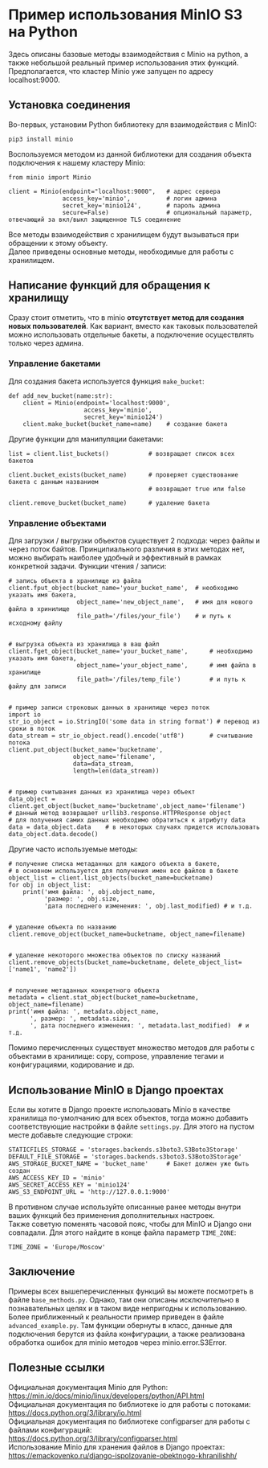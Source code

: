 # Пример использования MinIO S3 на Python
Здесь описаны базовые методы взаимодействия с Minio на python, а также небольшой 
реальный пример использования этих функций.  
Предполагается, что кластер Minio уже запущен по адресу localhost:9000.  

## Установка соединения
Во-первых, установим Python библиотеку для взаимодействия с MinIO:  
```
pip3 install minio
```  
Воспользуемся методом из данной библиотеки для создания объекта подключения
к нашему кластеру Minio:  
```Py
from minio import Minio

client = Minio(endpoint="localhost:9000",   # адрес сервера
               access_key='minio',          # логин админа
               secret_key='minio124',       # пароль админа
               secure=False)                # опциональный параметр, отвечающий за вкл/выкл защищенное TLS соединение
```
Все методы взаимодействия с хранилищем будут вызываться при обращении к этому объекту.  
Далее приведены основные методы, необходимые для работы с хранилищем.

## Написание функций для обращения к хранилищу
Сразу стоит отметить, что в minio **отсутствует метод для создания новых пользователей**.
Как вариант, вместо как таковых пользователей можно использовать отдельные бакеты, 
а подключение осуществлять только через админа.

### Управление бакетами
Для создания бакета используется функция `make_buсket`:
```Py
def add_new_bucket(name:str):
    client = Minio(endpoint='localhost:9000',
                     access_key='minio',
                     secret_key='minio124')
    client.make_bucket(bucket_name=name)    # создание бакета
```
Другие функции для манипуляции бакетами:
```Py
list = client.list_buckets()           # возвращает список всех бакетов

client.bucket_exists(bucket_name)      # проверяет существование бакета с данным названием
                                       # возвращает true или false    

client.remove_bucket(bucket_name)      # удаление бакета
```

### Управление объектами
Для загрузки / выгрузки объектов существует 2 подхода: через файлы и через поток байтов. 
Принципиального различия в этих методах нет, можно выбирать наиболее удобный и эффективный 
в рамках конкретной задачи. Функции чтения / записи:
```Py
# запись объекта в хранилище из файла
client.fput_object(bucket_name='your_bucket_name',  # необходимо указать имя бакета,
                   object_name='new_object_name',   # имя для нового файла в хринилище
                   file_path='/files/your_file')    # и путь к исходному файлу


# выгрузка объекта из хранилища в ваш файл              
client.fget_object(bucket_name='your_bucket_name',      # необходимо указать имя бакета,  
                   object_name='your_object_name',      # имя файла в хранилище
                   file_path='/files/temp_file')        # и путь к файлу для записи
                   
                   
# пример записи строковых данных в хранилище через поток
import io
str_io_object = io.StringIO('some data in string format') # перевод из сроки в поток
data_stream = str_io_object.read().encode('utf8')       # считывание потока
client.put_object(bucket_name='bucketname',
                  object_name='filename',
                  data=data_stream,
                  length=len(data_stream))
                  
                  
# пример считывания данных из хранилища через объект                
data_object = client.get_object(bucket_name='bucketname',object_name='filename')
# данный метод возвращает urllib3.response.HTTPResponse object
# для получения самих данных необходимо обратиться к атрибуту data
data = data_object.data    # в некоторых случаях придется использовать data_object.data.decode()
```
Другие часто используемые методы:
```Py
# получение списка метаданных для каждого объекта в бакете, 
# в основном используется для получения имен все файлов в бакете
object_list = client.list_objects(bucket_name=bucketname)
for obj in object_list:
    print('имя файла: ', obj.object_name, 
          'размер: ', obj.size, 
          'дата последнего изменения: ', obj.last_modified) # и т.д.


# удаление объекта по названию
client.remove_object(bucket_name=bucketname, object_name=filename)


# удаление некоторого множества объектов по списку названий
client.remove_objects(bucket_name=bucketname, delete_object_list=['name1', 'name2'])


# получение метаданных конкретного объекта
metadata = client.stat_object(bucket_name=bucketname, object_name=filename)
print('имя файла: ', metadata.object_name,
      ', размер: ', metadata.size,
      ', дата последнего изменения: ', metadata.last_modified)  # и т.д.
```
Помимо перечисленных существует множество методов для работы с объектами в хранилище: 
copy, compose, управление тегами и конфигурациями, кодирование и др.

## Использование MinIO в Django проектах
Если вы хотите в Django проекте использовать Minio в качестве хранилища 
по-умолчанию для всех объектов, тогда можно добавить соответствующие настройки 
в файле `settings.py`.
Для этого на пустом месте добавьте следующие строки:  
```Py
STATICFILES_STORAGE = 'storages.backends.s3boto3.S3Boto3Storage'
DEFAULT_FILE_STORAGE = 'storages.backends.s3boto3.S3Boto3Storage'
AWS_STORAGE_BUCKET_NAME = 'bucket_name'     # Бакет должен уже быть создан
AWS_ACCESS_KEY_ID = 'minio'
AWS_SECRET_ACCESS_KEY = 'minio124'
AWS_S3_ENDPOINT_URL = 'http://127.0.0.1:9000'
```
В противном случае используйте описанные ранее методы 
внутри ваших функций без применения дополнительных настроек.  
Также советую поменять часовой пояс, чтобы для MinIO и Django 
они совпадали. Для этого найдите в конце файла параметр `TIME_ZONE`:
```Py
TIME_ZONE = 'Europe/Moscow'
```

## Заключение
Примеры всех вышеперечисленных функций вы можете посмотреть в файле `base_methods.py`.
Однако, там они описаны исключительно в познавательных целях и в таком виде непригодны к использованию.  
Более приближенный к реальности пример приведен в файле `advanced_example.py`.
Там функции обернуты в класс, данные для подключения берутся из файла конфигурации, 
а также реализована обработка ошибок для minio методов через minio.error.S3Error.


## Полезные ссылки
Официальная документация Minio для Python:  
https://min.io/docs/minio/linux/developers/python/API.html  
Официальная документация по библиотеке io для работы с потоками:  
https://docs.python.org/3/library/io.html  
Официальная документация по библиотеке configparser для работы с файлами конфигураций:  
https://docs.python.org/3/library/configparser.html  
Использование Minio для хранения файлов в Django проектах:  
https://emackovenko.ru/django-ispolzovanie-obektnogo-khranilishh/
